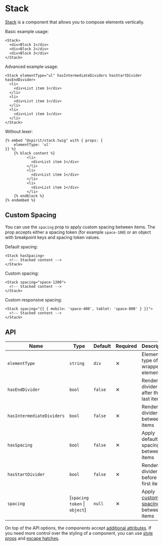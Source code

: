 # Stack

[Stack][stack] is a component that allows you to compose elements vertically.

Basic example usage:

```twig
<Stack>
  <div>Block 1</div>
  <div>Block 2</div>
  <div>Block 3</div>
</Stack>
```

Advanced example usage:

```twig
<Stack elementType="ul" hasIntermediateDividers hasStartDivider hasEndDivider>
  <li>
    <div>List item 1</div>
  </li>
  <li>
    <div>List item 1</div>
  </li>
  <li>
    <div>List item 1</div>
  </li>
</Stack>
```

Without lexer:

```twig
{% embed "@spirit/stack.twig" with { props: {
    elementType: 'ul'
}} %}
    {% block content %}
          <li>
            <div>List item 1</div>
          </li>
          <li>
            <div>List item 1</div>
          </li>
          <li>
            <div>List item 1</div>
          </li>
    {% endblock %}
{% endembed %}
```

## Custom Spacing

You can use the `spacing` prop to apply custom spacing between items. The prop
accepts either a spacing token (for example `space-100`) or an object with breakpoint keys and spacing token values.

Default spacing:

```twig
<Stack hasSpacing>
  <!-- Stacked content -->
</Stack>
```

Custom spacing:

```twig
<Stack spacing="space-1200">
  <!-- Stacked content -->
</Stack>
```

Custom responsive spacing:

```twig
<Stack spacing="{{ { mobile: 'space-400', tablet: 'space-800' } }}">
  <!-- Stacked content -->
</Stack>
```

## API

| Name                      | Type                           | Default | Required | Description                                           |
| ------------------------- | ------------------------------ | ------- | -------- | ----------------------------------------------------- |
| `elementType`             | `string`                       | `div`   | ✕        | Element type of the wrapper element                   |
| `hasEndDivider`           | `bool`                         | `false` | ✕        | Render a divider after the last item                  |
| `hasIntermediateDividers` | `bool`                         | `false` | ✕        | Render dividers between items                         |
| `hasSpacing`              | `bool`                         | `false` | ✕        | Apply default spacing between items                   |
| `hasStartDivider`         | `bool`                         | `false` | ✕        | Render a divider before the first item                |
| `spacing`                 | \[`spacing token` \| `object`] | `null`  | ✕        | Apply [custom spacing](#custom-spacing) between items |

On top of the API options, the components accept [additional attributes][readme-additional-attributes].
If you need more control over the styling of a component, you can use [style props][readme-style-props]
and [escape hatches][readme-escape-hatches].

[stack]: https://github.com/lmc-eu/spirit-design-system/tree/main/packages/web/src/scss/components/Stack
[readme-additional-attributes]: https://github.com/lmc-eu/spirit-design-system/blob/main/packages/web-twig/README.md#additional-attributes
[readme-escape-hatches]: https://github.com/lmc-eu/spirit-design-system/blob/main/packages/web-twig/README.md#escape-hatches
[readme-style-props]: https://github.com/lmc-eu/spirit-design-system/blob/main/packages/web-twig/README.md#style-props
